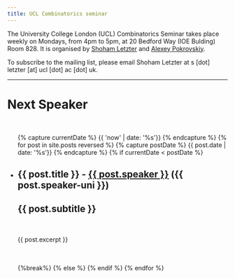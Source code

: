 ```yaml
---
title: UCL Combinatorics seminar
---
```


The University College London (UCL) Combinatorics Seminar takes place weekly on Mondays, from 4pm to 5pm, at 20 Bedford Way (IOE Bulding) Room 828. It is organised by [Shoham Letzter](http://www.homepages.ucl.ac.uk/~ucahsle/)  and [Alexey Pokrovskiy](https://alexeypokrovskiy.com). 

To subscribe to the mailing list, please email Shoham Letzter at s [dot] letzter [at] ucl [dot] ac [dot] uk.

---

# Next Speaker
<br>
<ul class="post-list">
{% capture currentDate %}
  {{ 'now' | date: '%s'}}
  {% endcapture %}
  {% for post in site.posts reversed %}
  {% capture postDate %}
  {{ post.date | date: '%s'}}
  {% endcapture %}
    {% if currentDate < postDate %}
    <!-- Don't show drafts -->
    <li>
      <h2>{{ post.title }} - <a href="{{ post.speaker-url }}">{{ post.speaker }}</a> ({{ post.speaker-uni }})</h2>
      <h2>{{ post.subtitle }}</h2>
      <br>
      <p>{{ post.excerpt }}</p>
      <br><br>
    </li>
    {%break%} 
    {% else %}
    {% endif %}
  {% endfor %}
</ul>
